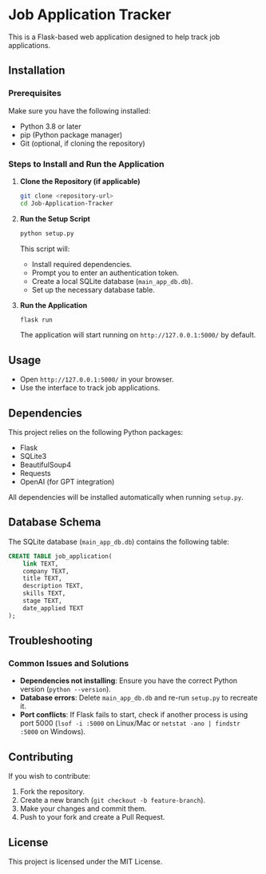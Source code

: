 # Job Application Tracker

This is a Flask-based web application designed to help track job applications.

## Installation

### Prerequisites
Make sure you have the following installed:
- Python 3.8 or later
- pip (Python package manager)
- Git (optional, if cloning the repository)

### Steps to Install and Run the Application

1. **Clone the Repository (if applicable)**
   ```sh
   git clone <repository-url>
   cd Job-Application-Tracker
   ```

2. **Run the Setup Script**
   ```sh
   python setup.py
   ```
   This script will:
   - Install required dependencies.
   - Prompt you to enter an authentication token.
   - Create a local SQLite database (`main_app_db.db`).
   - Set up the necessary database table.

3. **Run the Application**
   ```sh
   flask run
   ```
   The application will start running on `http://127.0.0.1:5000/` by default.

## Usage
- Open `http://127.0.0.1:5000/` in your browser.
- Use the interface to track job applications.

## Dependencies
This project relies on the following Python packages:
- Flask
- SQLite3
- BeautifulSoup4
- Requests
- OpenAI (for GPT integration)

All dependencies will be installed automatically when running `setup.py`.

## Database Schema
The SQLite database (`main_app_db.db`) contains the following table:

```sql
CREATE TABLE job_application(
    link TEXT,
    company TEXT,
    title TEXT,
    description TEXT,
    skills TEXT,
    stage TEXT,
    date_applied TEXT
);
```

## Troubleshooting
### Common Issues and Solutions
- **Dependencies not installing**: Ensure you have the correct Python version (`python --version`).
- **Database errors**: Delete `main_app_db.db` and re-run `setup.py` to recreate it.
- **Port conflicts**: If Flask fails to start, check if another process is using port 5000 (`lsof -i :5000` on Linux/Mac or `netstat -ano | findstr :5000` on Windows).

## Contributing
If you wish to contribute:
1. Fork the repository.
2. Create a new branch (`git checkout -b feature-branch`).
3. Make your changes and commit them.
4. Push to your fork and create a Pull Request.

## License
This project is licensed under the MIT License.

